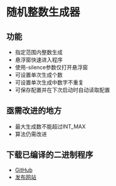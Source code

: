 # 随机整数生成器
## 功能
- 指定范围内整数生成
- 悬浮窗快速进入程序
- 使用-silence参数仅打开悬浮窗
- 可设置单次生成个数
- 可设置单次生成中数字不重复
- 可保存配置并在下次启动时自动读取配置
## 亟需改进的地方
- 最大生成数不能超过INT_MAX
- 算法仍需改进
## 下载已编译的二进制程序
- [GitHub](https://github.com/MCjiaozi/Random-integer-generator/releases)
- [发布网站](https://www.mcjiaozi.com/random-integer-generator/)
